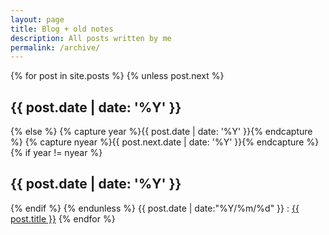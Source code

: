 ```yaml
---
layout: page
title: Blog + old notes
description: All posts written by me
permalink: /archive/
---
```

<section>
  {% for post in site.posts %}
    {% unless post.next %}
      <h2>{{ post.date | date: '%Y' }}</h2>
    {% else %}
      {% capture year %}{{ post.date | date: '%Y' }}{% endcapture %}
      {% capture nyear %}{{ post.next.date | date: '%Y' }}{% endcapture %}
      {% if year != nyear %}
        <h2>{{ post.date | date: '%Y' }}</h2>
      {% endif %}
    {% endunless %}
		<time>{{ post.date | date:"%Y/%m/%d" }}</time> : <a href="{{ post.url }}">{{ post.title }}</a>
  {% endfor %}
</section>
